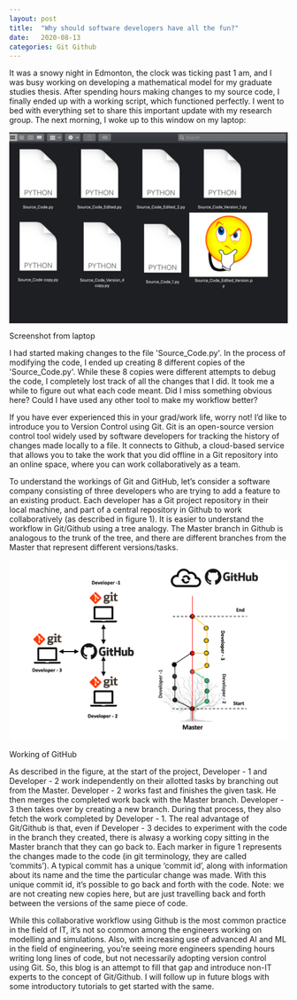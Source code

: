 ```yaml
---
layout: post
title:  "Why should software developers have all the fun?"
date:   2020-08-13 
categories: Git Github
---
```


It was a snowy night in Edmonton, the clock was ticking past 1 am, and I was busy working on developing a mathematical model for my graduate studies thesis. After spending hours making changes to my source code, I finally ended up with a working script, which functioned perfectly. I went to bed with everything set to share this important update with my research group. The next morning, I woke up to this window on my laptop:    


<div style="display: flex; justify-content: center;">
<img align="center" class="center" src="/assets/Blog_1_Fig_1.png" alt="" width="750">
</div>
<p class="img-caption">Screenshot from laptop</p>

I had started making changes to the file 'Source_Code.py'. In the process of modifying the code, I ended up creating 8 different copies of the 'Source_Code.py'. While these 8 copies were different attempts to debug the code, I completely lost track of all the changes that I did. It took me a while to figure out what each code meant. Did I miss something obvious here? Could I have used any other tool to make my workflow better? 

If you have ever experienced this in your grad/work life, worry not! I’d like to introduce you to Version Control using Git. Git is an open-source version control tool widely used by software developers for tracking the history of changes made locally to a file. It connects to Github, a cloud-based service that allows you to take the work that you did offline in a Git repository into an online space, where you can work collaboratively as a team. 

To understand the workings of Git and GitHub, let’s consider a software company consisting of three developers who are trying to add a feature to an existing product. Each developer has a Git project repository in their local machine, and part of a central repository in Github to work collaboratively (as described in figure 1). It is easier to understand the workflow in Git/Github using a tree analogy. The Master branch in Github is analogous to the trunk of the tree, and there are different branches from the Master that represent different versions/tasks.


<div style="display: flex; justify-content: center;">
<img align="center" class="center" src="/assets/Blog_1_Fig_2.png" alt="" width="800px">
</div>
<p class="img-caption">Working of GitHub</p>

As described in the figure, at the start of the project, Developer - 1 and Developer - 2 work independently on their allotted tasks by branching out from the Master. Developer - 2 works fast and finishes the given task. He then merges the completed work back with the Master branch. Developer - 3 then takes over by creating a new branch. During that process, they also fetch the work completed by Developer - 1. The real advantage of Git/Github is that, even if Developer - 3 decides to experiment with the code in the branch they created, there is alwasy a working copy sitting in the Master branch that they can go back to. Each marker in figure 1 represents the changes made to the code (in git terminology, they are called ‘commits’). A typical commit has a unique ‘commit id’, along with information about its name and the time the particular change was made. With this unique commit id, it’s possible to go back and forth with the code. Note: we are not creating new copies here, but are just travelling back and forth between the versions of the same piece of code. 

While this collaborative workflow using Github is the most common practice in the field of IT, it’s not so common among the engineers working on modelling and simulations. Also, with increasing use of advanced AI and ML in the field of engineering, you’re seeing more engineers spending hours writing long lines of code, but not necessarily adopting version control using Git. So, this blog is an attempt to fill that gap and introduce non-IT experts to the concept of Git/Github. I will follow up in future blogs with some introductory tutorials to get started with the same. 